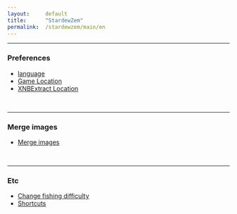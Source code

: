 ```yaml
---
layout:     default
title:      "StardewZem"
permalink:  /stardewzem/main/en
---
```


---
### **Preferences**

* [language](/stardewzem/config/language/en)
* [Game Location](/stardewzem/config/game_path/en)
* [XNBExtract Location](/stardewzem/config/xnb_extract_path/en)

<br/>

---
### **Merge images**

* [Merge images](/stardewzem/image_weaver/image_weaver/en)

<br/>

---
### **Etc**

* [Change fishing difficulty](/stardewzem/misc/fish_difficulty/en)
* [Shortcuts](/stardewzem/misc/shortcuts/en)

<br/>
